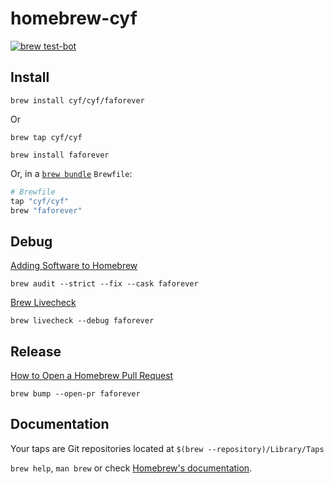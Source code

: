 # homebrew-cyf

[![brew test-bot](https://github.com/cyf/homebrew-cyf/actions/workflows/tests.yml/badge.svg?branch=main)](https://github.com/cyf/homebrew-cyf/actions/workflows/tests.yml)

## Install

```shell
brew install cyf/cyf/faforever
```

Or

```shell
brew tap cyf/cyf

brew install faforever
```

Or, in a [`brew bundle`](https://github.com/Homebrew/homebrew-bundle) `Brewfile`:

```ruby
# Brewfile
tap "cyf/cyf"
brew "faforever"
```

## Debug

[Adding Software to Homebrew](https://docs.brew.sh/Adding-Software-to-Homebrew)

```shell
brew audit --strict --fix --cask faforever
```

[Brew Livecheck](https://docs.brew.sh/Brew-Livecheck)

```shell
brew livecheck --debug faforever
```

## Release

[How to Open a Homebrew Pull Request](https://docs.brew.sh/How-To-Open-a-Homebrew-Pull-Request)

```shell
brew bump --open-pr faforever
```

## Documentation

Your taps are Git repositories located at `$(brew --repository)/Library/Taps`

`brew help`, `man brew` or check [Homebrew's documentation](https://docs.brew.sh).
